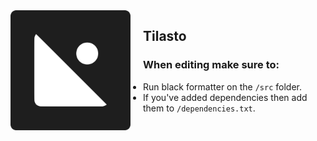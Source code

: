 <img src="/content/Tilasto.svg" align="left" width="192px" height="192px"/>
<img align="left" width="0" height="192px" hspace="10"/>

## Tilasto


### When editing make sure to:
- Run black formatter on the `/src` folder.
- If you've added dependencies then add them to `/dependencies.txt`.